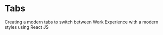# Tabs
Creating a modern tabs to switch between Work Experience with a modern styles using React JS
